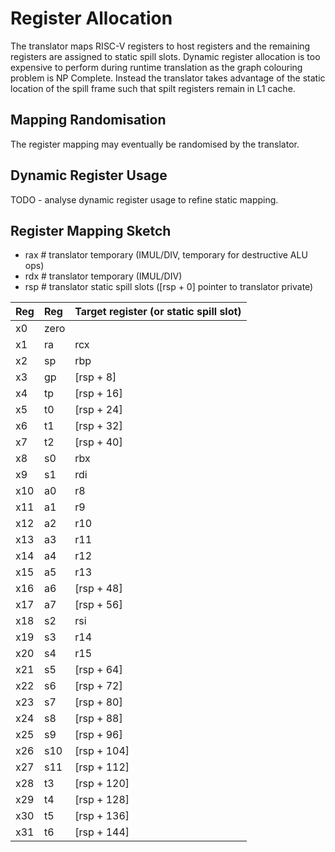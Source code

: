 # Register Allocation

The translator maps RISC-V registers to host registers
and the remaining registers are assigned to static spill slots.
Dynamic register allocation is too expensive to perform during
runtime translation as the graph colouring problem is NP Complete.
Instead the translator takes advantage of the static location
of the spill frame such that spilt registers remain in L1 cache.

## Mapping Randomisation

The register mapping may eventually be randomised by the translator.

## Dynamic Register Usage

TODO - analyse dynamic register usage to refine static mapping.

## Register Mapping Sketch

 - rax # translator temporary (IMUL/DIV, temporary for destructive ALU ops)
 - rdx # translator temporary (IMUL/DIV)
 - rsp # translator static spill slots ([rsp + 0] pointer to translator private)

Reg | Reg  | Target register (or static spill slot)
:-- | :--  | :--
x0  | zero |
x1  | ra   | rcx
x2  | sp   | rbp
x3  | gp   | [rsp + 8]
x4  | tp   | [rsp + 16]
x5  | t0   | [rsp + 24]
x6  | t1   | [rsp + 32]
x7  | t2   | [rsp + 40]
x8  | s0   | rbx
x9  | s1   | rdi
x10 | a0   | r8
x11 | a1   | r9
x12 | a2   | r10
x13 | a3   | r11
x14 | a4   | r12
x15 | a5   | r13
x16 | a6   | [rsp + 48]
x17 | a7   | [rsp + 56]
x18 | s2   | rsi
x19 | s3   | r14
x20 | s4   | r15
x21 | s5   | [rsp + 64]
x22 | s6   | [rsp + 72]
x23 | s7   | [rsp + 80]
x24 | s8   | [rsp + 88]
x25 | s9   | [rsp + 96]
x26 | s10  | [rsp + 104]
x27 | s11  | [rsp + 112]
x28 | t3   | [rsp + 120]
x29 | t4   | [rsp + 128]
x30 | t5   | [rsp + 136]
x31 | t6   | [rsp + 144]
